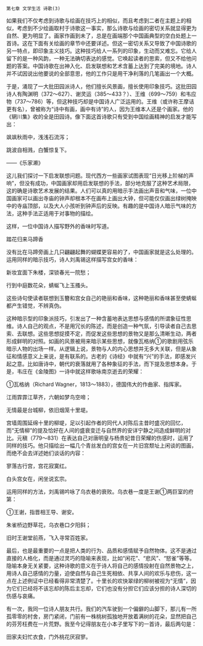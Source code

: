     第七章 文学生活 诗歌(3) 

   如果我们不仅考虑到诗歌与绘画在技巧上的相似，而且考虑到二者在主题上的相似，考虑到不少绘画取村于诗歌这一事实，那么诗歌与绘画的密切关系就显得更为自然、更为明显了。画家作画到未了，总是在画端那个中国画典型的空白处题上一首诗。这在下面有关绘画的章节中还要详述。但这一密切关系又导致了中国诗歌的另一特点，即印象主义技巧。这种技巧给人一系列的印象，生动而又难忘。它给人留下的是一种风韵，一种无法确切表达的感觉。它唤起读者的思索，但又不给他问题的答案。中国诗歌在出神入化、启发联想和艺术含蓄上达到了完美的境地。诗人并不试因说出他要说的全部意思，他的工作只是用干净利落的几笔画出一个大概。

   于是，涌现了一大批田园派诗人，他们擅长风景画，擅长使用印象技巧。这批田园诗人有陶渊明（372～627）、谢灵运（385～433？）、王维（699～759）和韦应物（737～786）等，但这种技巧却是中国诗人广泛运用的。王维（或许称王摩诘更有名），曾被称为“诗中有画，画中有诗”的人，因为王维本人还是个画家。他的《辋川集》收的全是田园诗。像下面这首诗歌只有受到中国绘画精神的启发才能写出：

   飒飒秋雨中，浅浅石流泻；

   跳波自相溅，白蟹惊复下。

   ——《乐家濑》

   这儿我们探讨一下启发联想问题。现代西方一些画家试图表现“日光移上阶梯的声响”，但没有成功，中国画家却用启发联想的手法，部分地克服了这种艺术局限，这的确是诗歌艺术发展的结果。人们可以真的用暗示手法画出声音和气味，一位中国画家可以画出寺庙的钟声却根本不在画布上画出大钟，但可能仅仅画出绿树掩映中的寺庙顶部，以及大人小孩听到钟声后的反映。有趣的是中国诗人暗示气味的方法，这种手法正适用于对事物的描绘。

   这样，一位中国诗人描写野外的香味时写道。

   踏花归来马蹄香

   没有比在马蹄旁画上几只翩翩起舞的蝴蝶更容易的了，中国画家就是这么处理的。运用同样的暗示技巧，诗人刘禹锡这样描写宫女的香味：

   新妆宜面下朱楼，深锁春光一院愁；

   行到中庭数花朵，蜻蜒飞上玉搔头。

   这些诗句使读者联想到玉簪和宫女自己的艳丽和香味，这种艳丽和香味甚至使蜻蜒都产生错觉，不辨真伪。

   这种暗示型的印象派技巧，引发出了一种含蓄地表达思想与感情的所谓象征性思维。诗人自己的观点，不是用冗长的陈述，而是创造一种气氛，引导读者自己去思索、去联想。这些思想捉摸不定，而促发这些思想的景物又是那么清晰生动，两者形成鲜明的对照。如画的风景被用来暗示某些思想，就像瓦格纳①的歌剧用弦乐暗示人物的出场一样。从逻辑上说，景物与人的内心思想并无多大关联，但是从象征和情感意义上来说，是有联系的。古老的《诗经》中就有“兴”的手法，即感发兴起之意。比如唐诗中，朝代的衰落就用了各种象征的手法，而下提及思想本身。于是，韦庄在《金陵图》一诗中就这样歌咏南京逝去的荣耀：

   ①瓦格纳（Richard Wagner，1813～1883），德国伟大的作曲家、指挥家。

   江雨霏霏江草齐，六朝如梦鸟空啼；

   无情最是台城柳，依旧烟笼十里堤。

   宫墙周围延绵十里的柳堤，足以引起作者的同代人对陈后主昔时盛况的回忆，而“无情柳”的提及恰好在人间的盛衰变迁与自然界的安详宁静之间造成鲜明的对比。元稹（779～831）在表达自己对唐明皇与杨贵妃昔日荣耀的伤感时，运用了同样的技巧。他只描绘出一幅几个青丝发白的宫女在一片旧宫颓址上闲谈的图画，而绝不会去详述她们谈话的内容：

   寥落古行宫，宫花寂寞红。

   白头宫女在，闲坐说玄宗。

   运用同样的方法，刘禹锡吟咏了乌衣巷的衰败。乌衣巷一度是王谢①两巨室的府第：

   ①王谢，指晋相王导、谢安。

   朱雀桥边野草花，乌衣巷口夕阳斜；

   旧时王谢堂前燕，飞入寻常百姓家。

   最后，也是最重要的一点是把人类的行为、品质和感情赋予自然物体。这不是通过直接的人格化，而是通过灵巧的隐喻来表现，比如“闲花”、“悲风”、“怒雀”等等。隐喻本身无关紧要，这种诗歌的意义在于诗人将自己的感情投射在自然景物之上，用诗人自己感情的力量，迫使自然与自己生死相依、共享人间的欢乐与悲伤，这一点在上述例证中已经看得非常清楚了。十里长的欢快翠绿的柳树被视为“无情”，因为它们已经将不该忘却的陈后主忘却，它们也没有分担它们应该分担的诗人深切的伤感与哀痛。

   有一次，我同一位诗人朋友共行。我们的汽车驶到一个偏僻的山脚下，那儿有一所孤零零的村舍，房门紧闭，门前有一株桃树孤独地开放着满树的花朵，显然把自己的芬芳枉费在一片荒野。我至今记得朋友在小本子里写下的一首诗，最后两句是：

   田家夫妇忙衣食，门外桃花厌寂寥。

